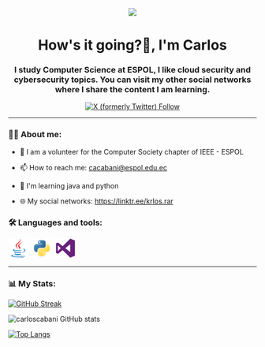 <div id="header" align="center">
  <img src="https://media.giphy.com/media/077i6AULCXc0FKTj9s/giphy.gif" width="200" />
  <style>
        .titulo {
            text-align: center; 
            color: white;     
        }
    </style>
  <h1>How's it going?👋, I'm Carlos</h1>
  <h3>I study Computer Science at ESPOL, I like cloud security and cybersecurity topics. You can visit my other social networks where I share the content I am learning.</h3>
</div>

<div id="header" align="center">
  <a href ="https://twitter.com/KRLOSS_RAR">
    <img alt="X (formerly Twitter) Follow" src="https://img.shields.io/twitter/follow/KRLOSS_RAR?style=for-the-badge&logo=X&logoColor=green">
  </a>
</div> 

---

### 👨‍💻 About me: 

- 🏫 I am a volunteer for the Computer Society chapter of IEEE - ESPOL

- 📫 How to reach me: cacabani@espol.edu.ec

- 🌱 I'm learning java and python

- 🌐 My social networks: https://linktr.ee/krlos.rar

<div align="left">
  <h3>🛠️ Languages and tools:</h3>
  <div>
    <img src="https://github.com/devicons/devicon/blob/master/icons/java/java-original.svg" title="Java" alt="Java" width="40" height="40"/>&nbsp;
    <img src="https://github.com/devicons/devicon/blob/master/icons/python/python-original.svg" title="Java" alt="Java" width="40" height="40"/>&nbsp;
    <img src="https://github.com/devicons/devicon/blob/master/icons/visualstudio/visualstudio-plain.svg" title="Java" alt="Java" width="40" height="40"/>&nbsp;
  </div>
</div>

---

### 📊 My Stats:

[![GitHub Streak](http://github-readme-streak-stats.herokuapp.com?user=carloscabani&theme=nightfox&date_format=%5BY%20%5DM%20j)](https://git.io/streak-stats)


![carloscabani GitHub stats](https://github-readme-stats.vercel.app/api?username=carloscabani&show_icons=true&theme=radical) 


[![Top Langs](https://github-readme-stats.vercel.app/api/top-langs/?username=carloscabani&theme=tokyonight)](https://github.com/carloscabani/github-readme-stats) 


